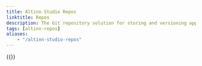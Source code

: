 ```yaml
---
title: Altinn Studio Repos
linktitle: Repos
description: The Git repository solution for storing and versioning apps developed with Altinn Studio.
tags: [altinn-repos]
aliases:
    - "/altinn-studio-repos"
--- 
```


{{<children>}}
